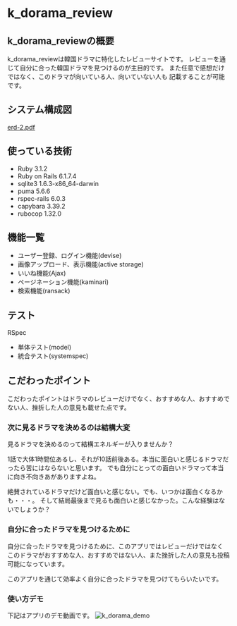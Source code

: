 # k_dorama_review

## k_dorama_reviewの概要
k_dorama_reviewは韓国ドラマに特化したレビューサイトです。
レビューを通じて自分に合った韓国ドラマを見つけるのが主目的です。
また任意で感想だけではなく、このドラマが向いている人、向いていない人も
記載することが可能です。

## システム構成図
[erd-2.pdf](https://github.com/osugitaro/k_dorama_review/files/12307543/erd-2.pdf)

## 使っている技術
- Ruby 3.1.2
- Ruby on Rails 6.1.7.4
- sqlite3 1.6.3-x86_64-darwin
- puma 5.6.6
- rspec-rails 6.0.3
- capybara 3.39.2
- rubocop 1.32.0

## 機能一覧
- ユーザー登録、ログイン機能(devise)
- 画像アップロード、表示機能(active storage)
- いいね機能(Ajax)
- ページネーション機能(kaminari)
- 検索機能(ransack)

## テスト
RSpec
- 単体テスト(model)
- 統合テスト(systemspec)

## こだわったポイント
こだわったポイントはドラマのレビューだけでなく、おすすめな人、おすすめでない人、挫折した人の意見も載せた点です。

### 次に見るドラマを決めるのは結構大変
見るドラマを決めるのって結構エネルギーが入りませんか？

1話で大体1時間位あるし、それが10話前後ある。本当に面白いと感じるドラマだったら苦にはならないと思います。
でも自分にとっての面白いドラマって本当に向き不向きあがありますよね。

絶賛されているドラマだけど面白いと感じない。でも、いつかは面白くなるかも・・・。
そして結局最後まで見るも面白いと感じなかった。こんな経験はないでしょうか？

### 自分に合ったドラマを見つけるために
自分に合ったドラマを見つけるために、このアプリではレビューだけではなく
このドラマがおすすめな人、おすすめではない人、また挫折した人の意見も投稿可能になっています。

このアプリを通じて効率よく自分に合ったドラマを見つけてもらいたいです。

### 使い方デモ
下記はアプリのデモ動画です。
![k_dorama_demo](https://github.com/osugitaro/k_dorama_review/assets/118638450/9b7f5f3b-9eb4-4ecb-964b-29afd0bc48d7)




